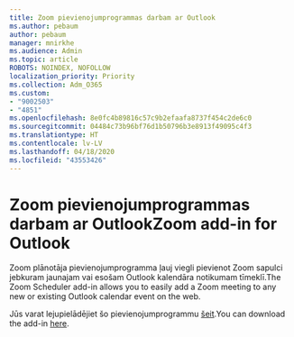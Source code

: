 ```yaml
---
title: Zoom pievienojumprogrammas darbam ar Outlook
ms.author: pebaum
author: pebaum
manager: mnirkhe
ms.audience: Admin
ms.topic: article
ROBOTS: NOINDEX, NOFOLLOW
localization_priority: Priority
ms.collection: Adm_O365
ms.custom:
- "9002503"
- "4851"
ms.openlocfilehash: 8e0fc4b89816c57c9b2efaafa8737f454c2de6c0
ms.sourcegitcommit: 04484c73b96bf76d1b50796b3e8913f49095c4f3
ms.translationtype: HT
ms.contentlocale: lv-LV
ms.lasthandoff: 04/18/2020
ms.locfileid: "43553426"
---
```

# <a name="zoom-add-in-for-outlook"></a><span data-ttu-id="fee35-102">Zoom pievienojumprogrammas darbam ar Outlook</span><span class="sxs-lookup"><span data-stu-id="fee35-102">Zoom add-in for Outlook</span></span>

<span data-ttu-id="fee35-103">Zoom plānotāja pievienojumprogramma ļauj viegli pievienot Zoom sapulci jebkuram jaunajam vai esošam Outlook kalendāra notikumam tīmeklī.</span><span class="sxs-lookup"><span data-stu-id="fee35-103">The Zoom Scheduler add-in allows you to easily add a Zoom meeting to any new or existing Outlook calendar event on the web.</span></span>

<span data-ttu-id="fee35-104">Jūs varat lejupielādējiet šo pievienojumprogrammu [šeit](https://go.microsoft.com/fwlink/?linkid=2126413).</span><span class="sxs-lookup"><span data-stu-id="fee35-104">You can download the add-in [here](https://go.microsoft.com/fwlink/?linkid=2126413).</span></span>
 